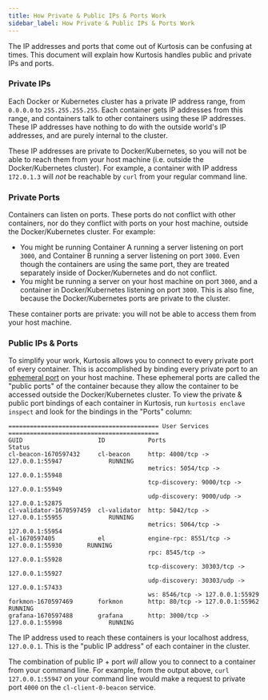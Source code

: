 ```yaml
---
title: How Private & Public IPs & Ports Work
sidebar_label: How Private & Public IPs & Ports Work
---
```


The IP addresses and ports that come out of Kurtosis can be confusing at times. This document will explain how Kurtosis handles public and private IPs and ports.

### Private IPs
Each Docker or Kubernetes cluster has a private IP address range, from `0.0.0.0` to `255.255.255.255`. Each container gets IP addresses from this range, and containers talk to other containers using these IP addresses. These IP addresses have nothing to do with the outside world's IP addresses, and are purely internal to the cluster.

These IP addresses are private to Docker/Kubernetes, so you will not be able to reach them from your host machine (i.e. outside the Docker/Kubernetes cluster). For example, a container with IP address `172.0.1.3` will _not_ be reachable by `curl` from your regular command line.

### Private Ports
Containers can listen on ports. These ports do not conflict with other containers, nor do they conflict with ports on your host machine, outside the Docker/Kubernetes cluster. For example:

- You might be running Container A running a server listening on port `3000`, and Container B running a server listening on port `3000`. Even though the containers are using the same port, they are treated separately inside of Docker/Kubernetes and do not conflict.
- You might be running a server on your host machine on port `3000`, and a container in Docker/Kubernetes listening on port `3000`. This is also fine, because the Docker/Kubernetes ports are private to the cluster.

These container ports are private: you will not be able to access them from your host machine.

### Public IPs & Ports
To simplify your work, Kurtosis allows you to connect to every private port of every container. This is accomplished by binding every private port to an [ephemeral port](https://unix.stackexchange.com/questions/65475/ephemeral-port-what-is-it-and-what-does-it-do) on your host machine. These ephemeral ports are called the "public ports" of the container because they allow the container to be accessed outside the Docker/Kubernetes cluster. To view the private & public port bindings of each container in Kurtosis, run `kurtosis enclave inspect` and look for the bindings in the "Ports" column:

```
========================================== User Services ==========================================
GUID                     ID            Ports                                         Status
cl-beacon-1670597432     cl-beacon     http: 4000/tcp -> 127.0.0.1:55947             RUNNING
                                       metrics: 5054/tcp -> 127.0.0.1:55948
                                       tcp-discovery: 9000/tcp -> 127.0.0.1:55949
                                       udp-discovery: 9000/udp -> 127.0.0.1:52875
cl-validator-1670597459  cl-validator  http: 5042/tcp -> 127.0.0.1:55955             RUNNING
                                       metrics: 5064/tcp -> 127.0.0.1:55954
el-1670597405            el            engine-rpc: 8551/tcp -> 127.0.0.1:55930       RUNNING
                                       rpc: 8545/tcp -> 127.0.0.1:55928
                                       tcp-discovery: 30303/tcp -> 127.0.0.1:55927
                                       udp-discovery: 30303/udp -> 127.0.0.1:57433
                                       ws: 8546/tcp -> 127.0.0.1:55929
forkmon-1670597469       forkmon       http: 80/tcp -> 127.0.0.1:55962               RUNNING
grafana-1670597488       grafana       http: 3000/tcp -> 127.0.0.1:55998             RUNNING
```

The IP address used to reach these containers is your localhost address, `127.0.0.1`. This is the "public IP address" of each container in the cluster.

The combination of public IP + port _will_ allow you to connect to a container from your command line. For example, from the output above, `curl 127.0.0.1:55947` on your command line would make a request to private port `4000` on the `cl-client-0-beacon` service.
